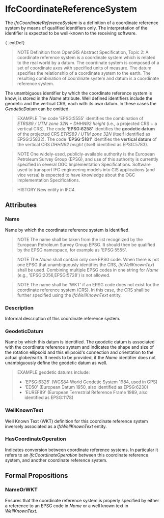 # IfcCoordinateReferenceSystem

The _IfcCoordinateReferenceSystem_ is a definition of a coordinate reference system by means of qualified identifiers only. The interpretation of the identifier is expected to be well-known to the receiving software.<!-- end of definition -->

{ .extDef}
> NOTE Definition from OpenGIS Abstract Specification, Topic 2:
> A coordinate reference system is a coordinate system which is related to the real world by a datum. The coordinate system is composed of a set of coordinate axes with specified units of measure. The datum specifies the relationship of a coordinate system to the earth. The resulting combination of coordinate system and datum is a coordinate reference system.

The unambiguous identifier by which the coordinate reference system is know, is stored in the _Name_ attribute. Well defined identifiers include the geodetic and the vertical CRS, each with its own datum. In these cases the _GeodeticDatum_ can be omitted.

> EXAMPLE The code 'EPSG:5555' identifies the combination of *ETRS89 / UTM zone 32N + DHHN92 height* (i.e., a projected CRS + a vertical CRS). The code **'EPSG:6258'** identifies the **geodetic datum** of the projected CRS *ETRS89 / UTM zone 32N* (itself identified as EPSG:25832). The code **'EPSG:5181'** identifies the **vertical datum** of the vertical CRS *DHHN92 height* (itself identified as EPSG:5783).

> NOTE One widely-used, publicly-available authority is the European Petroleum Survey Group (EPSG), and use of this authority is currently specified in several OGC Implementation Specifications. Software used to transport IFC engineering models into GIS applications (and vice versa) is expected to have knowledge about the OGC Implementation Specifications.

> HISTORY New entity in IFC4.

## Attributes

### Name
Name by which the coordinate reference system is identified.
> NOTE The name shall be taken from the list recognized by the European Petroleum Survey Group EPSG. It should then be qualified by the EPSG namespace, for example as 'EPSG:5555'.

> NOTE The *Name* shall contain only one EPSG code. When there is not one EPSG that unambiguously identifies the CRS, _IfcWellKnownText_ shall be used. Combining multiple EPSG codes in one string for *Name* (e.g., 'EPSG:2056,EPSG:5728') is not allowed.

> NOTE The name shall be 'WKT' if an EPSG code does not exist for the coordinate reference system (CRS). In this case, the CRS shall be further specified using the _IfcWellKnownText_ entity.

### Description
Informal description of this coordinate reference system.

### GeodeticDatum
Name by which this datum is identified. The geodetic datum is associated with the coordinate reference system and indicates the shape and size of the rotation ellipsoid and this ellipsoid's connection and orientation to the actual globe/earth. It needs to be provided, if the _Name_ identifier does not unambiguously define the geodetic datum as well.

> EXAMPLE geodetic datums include:
>
> * 'EPSG:6326' (WGS84 World Geodetic System 1984, used in GPS)
> * 'ED50' (European Datum 1950, also identified as EPSG:6230)
> * 'EUREF89' (European Terrestrial Reference Frame 1989, also identified as EPSG:1178)

### WellKnownText

Well Known Text (WKT) definition for this coordinate reference system inversely associated as a _IfcWellKnownText_ entity.

### HasCoordinateOperation
Indicates conversion between coordinate reference systems. In particular it refers to an _IfcCoordinateOperation_ between this coordinate reference system, and another coordinate reference system.

## Formal Propositions

### NameOrWKT
Ensures that the coordinate reference system is properly specified by either a reference to an EPSG code in *Name* or a well known text in *WellKnownText*.
